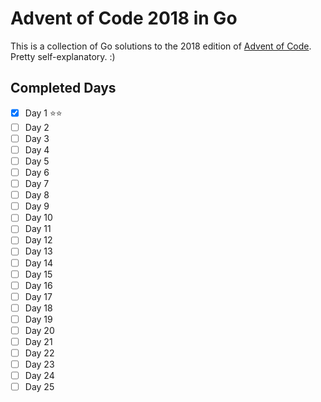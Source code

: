 # Advent of Code 2018 in Go

This is a collection of Go solutions to the 2018 edition of [Advent of Code](https://adventofcode.com/2018). Pretty self-explanatory. :)

## Completed Days

- [X] Day 1 ⭐⭐
- [ ] Day 2
- [ ] Day 3
- [ ] Day 4
- [ ] Day 5
- [ ] Day 6
- [ ] Day 7
- [ ] Day 8
- [ ] Day 9
- [ ] Day 10
- [ ] Day 11
- [ ] Day 12
- [ ] Day 13
- [ ] Day 14
- [ ] Day 15
- [ ] Day 16
- [ ] Day 17
- [ ] Day 18
- [ ] Day 19
- [ ] Day 20
- [ ] Day 21
- [ ] Day 22
- [ ] Day 23
- [ ] Day 24
- [ ] Day 25
